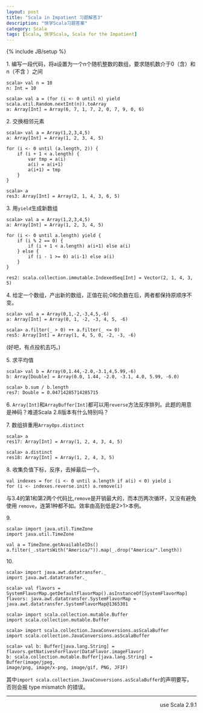```yaml
---
layout: post
title: "Scala in Impatient 习题解答3"
description: "快学Scala习题答案"
category: Scala
tags: [Scala, 快学Scala, Scala for the Impatient]
---
```

{% include JB/setup %}


1\. 编写一段代码，将a设置为一个n个随机整数的数组，要求随机数介于0（含）和n（不含
）之间

    scala> val n = 10
    n: Int = 10

    scala> val a = (for (i <- 0 until n) yield scala.util.Random.nextInt(n)).toArray
    a: Array[Int] = Array(6, 7, 1, 7, 2, 0, 7, 9, 0, 6)

2\. 交换相邻元素

    scala> val a = Array(1,2,3,4,5)
    a: Array[Int] = Array(1, 2, 3, 4, 5)

    for (i <- 0 until (a.length, 2)) {
        if (i + 1 < a.length) {
            var tmp = a(i)
            a(i) = a(i+1)
            a(i+1) = tmp
        }
    }

    scala> a
    res3: Array[Int] = Array(2, 1, 4, 3, 6, 5)

3\. 用`yield`生成新数组

    scala> val a = Array(1,2,3,4,5)
    a: Array[Int] = Array(1, 2, 3, 4, 5)

    for (i <- 0 until a.length) yield {
        if (i % 2 == 0) {
            if (i + 1 < a.length) a(i+1) else a(i)
        } else {
            if (i - 1 >= 0) a(i-1) else a(i)
        }
    }

    res2: scala.collection.immutable.IndexedSeq[Int] = Vector(2, 1, 4, 3, 5)

4\. 给定一个数组，产出新的数组，正值在前;0和负数在后，两者都保持原顺序不变。

    scala> val a = Array(0,1,-2,-3,4,5,-6)
    a: Array[Int] = Array(0, 1, -2, -3, 4, 5, -6)

    scala> a.filter(_ > 0) ++ a.filter(_ <= 0)
    res5: Array[Int] = Array(1, 4, 5, 0, -2, -3, -6)

  (好吧，有点投机去巧。)

5\. 求平均值

    scala> val b = Array(0,1.44,-2.0,-3.1,4,5.99,-6)
    b: Array[Double] = Array(0.0, 1.44, -2.0, -3.1, 4.0, 5.99, -6.0)

    scala> b.sum / b.length
    res7: Double = 0.04714285714285715

6\. `Array[Int]`和`ArrayBuffer[Int]`都可以用`reverse`方法反序排列。此题的用意是神码？难道Scala 2.8版本有什么特别吗？

7\. 数组排重用`ArrayOps.distinct`

    scala> a
    res17: Array[Int] = Array(1, 2, 4, 3, 4, 5)

    scala> a.distinct
    res18: Array[Int] = Array(1, 2, 4, 3, 5)

8\. 收集负值下标，反序，去掉最后一个。

    val indexes = for (i <- 0 until a.length if a(i) < 0) yield i
    for (i <- indexes.reverse.init) a.remove(i) 
  与3.4的第1和第2两个代码比,`remove`是开销最大的，而本历两次循环，又没有避免使用
  `remove`，连第1种都不如。效率由高到低是2>1>本例。

9\. 

    scala> import java.util.TimeZone
    import java.util.TimeZone

    val a = TimeZone.getAvailableIDs()
    a.filter(_.startsWith("America/")).map(_.drop("America/".length))

10\.

    scala> import java.awt.datatransfer._
    import java.awt.datatransfer._
 
    scala> val flavors =
    SystemFlavorMap.getDefaultFlavorMap().asInstanceOf[SystemFlavorMap]
    flavors: java.awt.datatransfer.SystemFlavorMap =
    java.awt.datatransfer.SystemFlavorMap@1365301
 
    scala> import scala.collection.mutable.Buffer
    import scala.collection.mutable.Buffer

    scala> import scala.collection.JavaConversions.asScalaBuffer
    import scala.collection.JavaConversions.asScalaBuffer

    scala> val b: Buffer[java.lang.String] = flavors.getNativesForFlavor(DataFlavor.imageFlavor)
    b: scala.collection.mutable.Buffer[java.lang.String] = Buffer(image/jpeg,
    image/png, image/x-png, image/gif, PNG, JFIF)

 其中`import scala.collection.JavaConversions.asScalaBuffer`的声明要写，否则会报
 type mismatch 的错误。

----
<div align="right">use Scala 2.9.1</div>
